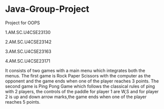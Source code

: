 # Java-Group-Project

Project for OOPS

1.AM.SC.U4CSE23130

2.AM.SC.U4CSE23142

3.AM.SC.U4CSE23163

4.AM.SC.U4CSE23171

It consists of two games with a main menu which integrates both the menus. The first game is Rock Paper Scissors with the computer as the opponent and the game ends when one of the player reaches 3 points. The second game is Ping Pong Game which follows the classical rules of ping with 2 players, the controls of the paddle for player 1 are W,S and for player 2 is up and down arrow marks,the game ends when one of the player reaches 5 points.
